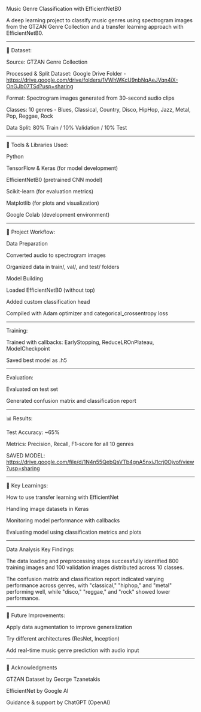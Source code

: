 Music Genre Classification with EfficientNetB0

A deep learning project to classify music genres using spectrogram images from the GTZAN Genre Collection and a transfer learning approach with EfficientNetB0.

--------------------------------------------------------------------------------------------------------------------------------------------------------------------------------------------------------------------
📁 Dataset:

Source: GTZAN Genre Collection

Processed & Split Dataset: Google Drive Folder - https://drive.google.com/drive/folders/1VWhWKcU9nbNqAeJVqn4iX-OnGJb07TSd?usp=sharing

Format: Spectrogram images generated from 30-second audio clips

Classes: 10 genres - Blues, Classical, Country, Disco, HipHop, Jazz, Metal, Pop, Reggae, Rock

Data Split: 80% Train / 10% Validation / 10% Test

--------------------------------------------------------------------------------------------------------------------------------------------------------------------------------------------------------------------
🔧 Tools & Libraries Used:

Python

TensorFlow & Keras (for model development)

EfficientNetB0 (pretrained CNN model)

Scikit-learn (for evaluation metrics)

Matplotlib (for plots and visualization)

Google Colab (development environment)

--------------------------------------------------------------------------------------------------------------------------------------------------------------------------------------------------------------------
🚀 Project Workflow:

Data Preparation

Converted audio to spectrogram images

Organized data in train/, val/, and test/ folders

Model Building

Loaded EfficientNetB0 (without top)

Added custom classification head

Compiled with Adam optimizer and categorical_crossentropy loss

--------------------------------------------------------------------------------------------------------------------------------------------------------------------------------------------------------------------
Training:

Trained with callbacks: EarlyStopping, ReduceLROnPlateau, ModelCheckpoint

Saved best model as .h5

--------------------------------------------------------------------------------------------------------------------------------------------------------------------------------------------------------------------
Evaluation:

Evaluated on test set

Generated confusion matrix and classification report

--------------------------------------------------------------------------------------------------------------------------------------------------------------------------------------------------------------------
📊 Results:

Test Accuracy: ~65%

Metrics: Precision, Recall, F1-score for all 10 genres

SAVED MODEL: https://drive.google.com/file/d/1N4n55QebQsVTb4gnA5nxiJ1crj0Ojvof/view?usp=sharing

--------------------------------------------------------------------------------------------------------------------------------------------------------------------------------------------------------------------
📌 Key Learnings:

How to use transfer learning with EfficientNet

Handling image datasets in Keras

Monitoring model performance with callbacks

Evaluating model using classification metrics and plots

--------------------------------------------------------------------------------------------------------------------------------------------------------------------------------------------------------------------
Data Analysis Key Findings:

The data loading and preprocessing steps successfully identified 800 training images and 100 validation images distributed across 10 classes.

The confusion matrix and classification report indicated varying performance across genres, with "classical," "hiphop," and "metal" performing well, while "disco," "reggae," and "rock" showed lower performance.


--------------------------------------------------------------------------------------------------------------------------------------------------------------------------------------------------------------------
🧠 Future Improvements:

Apply data augmentation to improve generalization

Try different architectures (ResNet, Inception)

Add real-time music genre prediction with audio input

--------------------------------------------------------------------------------------------------------------------------------------------------------------------------------------------------------------------
🙏 Acknowledgments

GTZAN Dataset by George Tzanetakis

EfficientNet by Google AI

Guidance & support by ChatGPT (OpenAI)

